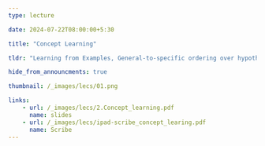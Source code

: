 ```yaml
---
type: lecture

date: 2024-07-22T08:00:00+5:30

title: "Concept Learning"

tldr: "Learning from Examples, General-to-specific ordering over hypotheses, Version Spaces"

hide_from_announcments: true

thumbnail: /_images/lecs/01.png

links: 
    - url: /_images/lecs/2.Concept_learning.pdf
      name: slides
    - url: /_images/lecs/ipad-scribe_concept_learing.pdf
      name: Scribe
---
```

